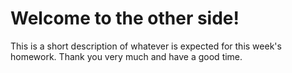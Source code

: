 # Welcome to the other side!
This is a short description of whatever is expected for this week's homework.
Thank you very much and have a good time.

